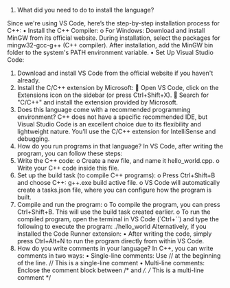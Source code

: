 1. What did you need to do to install the language?

Since we're using VS Code, here’s the step-by-step installation process for C++:
•	Install the C++ Compiler:
o	For Windows: Download and install MinGW from its official website. During installation, select the packages for mingw32-gcc-g++ (C++ compiler). After installation, add the MinGW bin folder to the system's PATH environment variable.
•	Set Up Visual Studio Code:
  1.	Download and install VS Code from the official website if you haven't already.
  2.	Install the C/C++ extension by Microsoft:
	Open VS Code, click on the Extensions icon on the sidebar (or press Ctrl+Shift+X).
	Search for "C/C++" and install the extension provided by Microsoft.
2. Does this language come with a recommended programming environment?
C++ does not have a specific recommended IDE, but Visual Studio Code is an excellent choice due to its flexibility and lightweight nature. You’ll use the C/C++ extension for IntelliSense and debugging.
3. How do you run programs in that language?
In VS Code, after writing the program, you can follow these steps:
1.	Write the C++ code:
o	Create a new file, and name it hello_world.cpp.
o	Write your C++ code inside this file.
2.	Set up the build task (to compile C++ programs):
o	Press Ctrl+Shift+B and choose C++: g++.exe build active file.
o	VS Code will automatically create a tasks.json file, where you can configure how the program is built.
3.	Compile and run the program:
o	To compile the program, you can press Ctrl+Shift+B. This will use the build task created earlier.
o	To run the compiled program, open the terminal in VS Code (`Ctrl+``) and type the following to execute the program:  ./hello_world
Alternatively, if you installed the Code Runner extension:
•	After writing the code, simply press Ctrl+Alt+N to run the program directly from within VS Code.
4. How do you write comments in your language?
In C++, you can write comments in two ways:
•	Single-line comments: Use // at the beginning of the line.
// This is a single-line comment
•	Multi-line comments: Enclose the comment block between /* and */.
/* This is a 
   multi-line comment */



